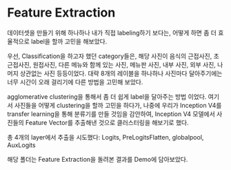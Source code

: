 # Feature Extraction

데이터셋을 만들기 위해 하나하나 내가 직접 labeling하기 보다는, 어떻게 하면 좀 더 효율적으로 label을 할까 고민을 해보았다.

우선, Classification을 하고자 했던 category들은, 해당 사진이 음식의 근접사진, 초근접사진, 원접사진, 다른 메뉴와 함께 있는 사진, 메뉴판 사진, 내부 사진, 외부 사진, 나머지 상관없는 사진 등등이었다. 대략 8개의 레이블을 하나하나 사진마다 달아주기에는 너무 시간이 오래 걸리기에 다른 방법을 고민해 보았다.

agglomerative clustering을 통해서 좀 더 쉽게 label을 달아주는 방법 이었다. 여기서 사진들을 어떻게 clustering을 할까 고민을 하다가, 나중에 우리가 Inception V4를 transfer learning을 통해 분류기를 만들 것임을 감안하여, Inception V4 모델에서 사진들의 Feature Vector를 추출해낸 것으로 클러스터링을 해보기로 했다. 

총 4개의 layer에서 추출을 시도했다: Logits, PreLogitsFlatten, globalpool, AuxLogits

해당 폴더는 Feature Extraction을 돌려본 결과를 Demo에 담아보았다.
